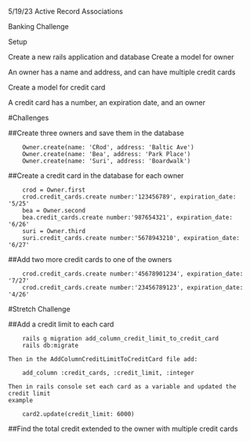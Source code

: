 5/19/23 Active Record Associations

Banking Challenge

Setup

Create a new rails application and database
Create a model for owner

An owner has a name and address, and can have multiple credit cards

Create a model for credit card

A credit card has a number, an expiration date, and an owner


#Challenges

##Create three owners and save them in the database
```
    Owner.create(name: 'CRod', address: 'Baltic Ave')
    Owner.create(name: 'Bea', address: 'Park Place')
    Owner.create(name: 'Suri', address: 'Boardwalk')
 ```
##Create a credit card in the database for each owner
```
    crod = Owner.first
    crod.credit_cards.create number:'123456789', expiration_date: '5/25'
    bea = Owner.second
    bea.credit_cards.create number:'987654321', expiration_date: '6/26'
    suri = Owner.third
    suri.credit_cards.create number:'5678943210', expiration_date: '6/27'

```
##Add two more credit cards to one of the owners
```
    crod.credit_cards.create number:'45678901234', expiration_date: '7/27'
    crod.credit_cards.create number:'23456789123', expiration_date: '4/26'
```

#Stretch Challenge

##Add a credit limit to each card
```
    rails g migration add_column_credit_limit_to_credit_card
    rails db:migrate
```

    Then in the AddColumnCreditLimitToCreditCard file add:
```
    add_column :credit_cards, :credit_limit, :integer

```
    Then in rails console set each card as a variable and updated the credit limit 
    example
```
    card2.update(credit_limit: 6000)

```
##Find the total credit extended to the owner with multiple credit cards
```